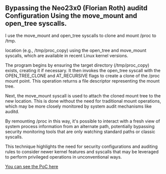 
## Bypassing the Neo23x0 (Florian Roth) auditd Configuration Using the move_mount and open_tree syscalls.

I use the move_mount and open_tree syscalls to clone and mount /proc to /tmp.

location (e.g., /tmp/proc_copy) using the open_tree and move_mount syscalls, which are available in recent Linux kernel versions.

The program begins by ensuring the target directory (/tmp/proc_copy) exists, creating it if necessary. It then invokes the open_tree syscall with the OPEN_TREE_CLONE and AT_RECURSIVE flags to create a clone of the /proc mount point. This operation returns a file descriptor representing the mount tree.

Next, the move_mount syscall is used to attach the cloned mount tree to the new location. This is done without the need for traditional mount operations, which may be more closely monitored by system audit mechanisms like auditd.

By remounting /proc in this way, it's possible to interact with a fresh view of system process information from an alternate path, potentially bypassing security monitoring tools that are only watching standard paths or classic syscalls.

This technique highlights the need for security configurations and auditing rules to consider newer kernel features and syscalls that may be leveraged to perform privileged operations in unconventional ways.

[You can see the PoC here](https://youtu.be/QnwNuHu15C8?si=bXoxMp4Axj_nFHBI)



